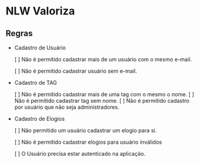 # NLW Valoriza

## Regras

- Cadastro de Usuário

    [ ] Não é permitido cadastrar mais de um usuário com o mesmo e-mail.

    [ ] Não é permitido cadastrar usuário sem e-mail.

- Cadastro de TAG

    [ ] Não é permitido cadastrar mais de uma tag com o mesmo o nome.
    [ ] Não é permitido cadastrar tag sem nome.
    [ ] Não é permitido cadastro por usuário que não seja administradores.

- Cadastro de Elogios

    [ ] Não permitido um usuário cadastrar um elogio para si.

    [ ] Não é permitido cadastrar elogios para usuário inválidos

    [ ] O Usuário precisa estar autenticado na aplicação.